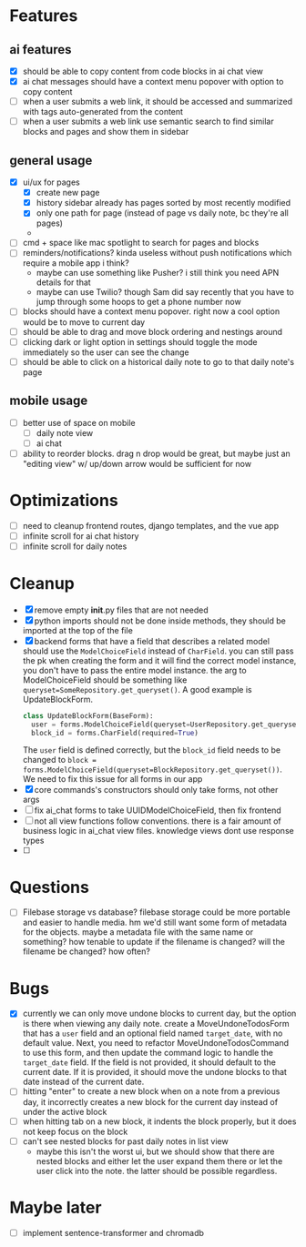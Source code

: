 # Features

## ai features
- [x] should be able to copy content from code blocks in ai chat view
- [x] ai chat messages should have a context menu popover with option to copy
  content
- [ ] when a user submits a web link, it should be accessed and summarized with
  tags auto-generated from the content
- [ ] when a user submits a web link use semantic search to find similar blocks
  and pages and show them in sidebar

## general usage
- [x] ui/ux for pages
  - [x] create new page
  - [x] history sidebar already has pages sorted by most recently modified
  - [x] only one path for page (instead of page vs daily note, bc they're all 
    pages)
  - 
- [ ] cmd + space like mac spotlight to search for pages and blocks
- [ ] reminders/notifications? kinda useless without push notifications which
  require a mobile app i think?
  - maybe can use something like Pusher? i still think you need APN details for
    that
  - maybe can use Twilio? though Sam did say recently that you have to jump
    through some hoops to get a phone number now
- [ ] blocks should have a context menu popover. right now a cool option would
  be to move to current day
- [ ] should be able to drag and move block ordering and nestings around
- [ ] clicking dark or light option in settings should toggle the mode
  immediately so the user can see the change
- [ ] should be able to click on a historical daily note to go to that daily note's
  page

## mobile usage
- [ ] better use of space on mobile
  - [ ] daily note view 
  - [ ] ai chat 
- [ ] ability to reorder blocks. drag n drop would be great, but maybe just an 
  "editing view" w/ up/down arrow would be sufficient for now

# Optimizations
- [ ] need to cleanup frontend routes, django templates, and the vue app
- [ ] infinite scroll for ai chat history
- [ ] infinite scroll for daily notes

# Cleanup
- [x] remove empty __init__.py files that are not needed
- [x] python imports should not be done inside methods, they should be imported
  at the top of the file
- [x] backend forms that have a field that describes a related model should use
  the `ModelChoiceField` instead of `CharField`. you can still pass the pk when
  creating the form and it will find the correct model instance, you don't have
  to pass the entire model instance. the arg to ModelChoiceField should be
  something like `queryset=SomeRepository.get_queryset()`. A good example is
  UpdateBlockForm.
  ```python
  class UpdateBlockForm(BaseForm):
    user = forms.ModelChoiceField(queryset=UserRepository.get_queryset())
    block_id = forms.CharField(required=True)
  ```
  The `user` field is defined correctly, but the `block_id` field needs to be
  changed to
  `block = forms.ModelChoiceField(queryset=BlockRepository.get_queryset())`. We
  need to fix this issue for all forms in our app
- [x] core commands's constructors should only take forms, not other args
- [ ] fix ai_chat forms to take UUIDModelChoiceField, then fix frontend
- [ ] not all view functions follow conventions. there is a fair amount of
  business logic in ai_chat view files. knowledge views dont use response types
- [ ] 

# Questions

- [ ] Filebase storage vs database? filebase storage could
  be more portable and easier to handle media. hm we'd
  still want some form of metadata for the objects. maybe
  a metadata file with the same name or something? how tenable
  to update if the filename is changed? will the filename be changed?
  how often?

# Bugs

- [x] currently we can only move undone blocks to current day, but the option is there when
  viewing any daily note. create a MoveUndoneTodosForm that has a `user` field
  and an optional field named `target_date`, with no default value. Next, you 
  need to refactor MoveUndoneTodosCommand to use this form, and then update the
  command logic to handle the `target_date` field. If the field is not provided,
  it should default to the current date. If it is provided, it should move the
  undone blocks to that date instead of the current date.
- [ ] hitting "enter" to create a new block when on a note from a previous day,
  it incorrectly creates a new block for the current day instead of under the
  active block
- [ ] when hitting tab on a new block, it indents the block properly, but it
  does not keep focus on the block
- [ ] can't see nested blocks for past daily notes in list view
  - maybe this isn't the worst ui, but we should show that there are nested
    blocks and either let the user expand them there or let the user click into
    the note. the latter should be possible regardless.

# Maybe later

- [ ] implement sentence-transformer and chromadb